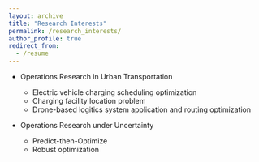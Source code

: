 ```yaml
---
layout: archive
title: "Research Interests"
permalink: /research_interests/
author_profile: true
redirect_from:
  - /resume
---
```

- Operations Research in Urban Transportation
  - Electric vehicle charging scheduling optimization
  - Charging facility location problem
  - Drone-based logitics system application and routing optimization

- Operations Research under Uncertainty
  - Predict-then-Optimize
  - Robust optimization
